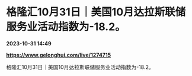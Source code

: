 # 格隆汇10月31日｜美国10月达拉斯联储服务业活动指数为-18.2。

**2023-10-31 14:49**

**https://www.gelonghui.com/live/1274715**

格隆汇10月31日｜美国10月达拉斯联储服务业活动指数为-18.2。